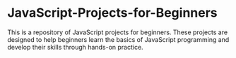 # JavaScript-Projects-for-Beginners
This is a repository of JavaScript projects for beginners. These projects are designed to help beginners learn the basics of JavaScript programming and develop their skills through hands-on practice.
